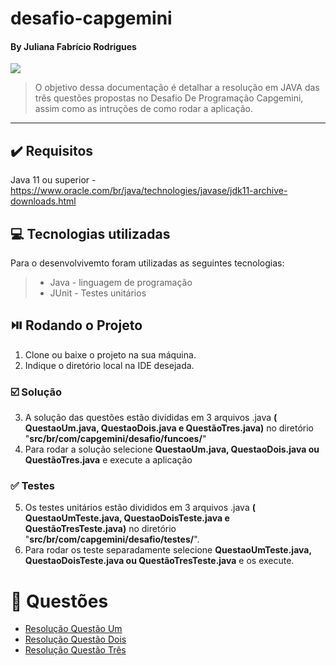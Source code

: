# desafio-capgemini
#### By Juliana Fabrício Rodrigues
![](https://www.capgemini.com/br-pt/wp-content/themes/capgemini-komposite/assets/images/logo.svg)

> O objetivo dessa documentação é detalhar a resolução em JAVA das três questões propostas no Desafio De Programação Capgemini, assim como as intruções de como rodar a aplicação.
***

## :heavy_check_mark:  Requisitos
Java 11 ou superior - https://www.oracle.com/br/java/technologies/javase/jdk11-archive-downloads.html

## 💻  Tecnologias utilizadas

Para o desenvolvivemto foram utilizadas as seguintes tecnologias:

>- Java - linguagem de programação
>- JUnit - Testes unitários

## ⏯️   Rodando o Projeto

1. Clone ou baixe o projeto na sua máquina.
2. Indique o diretório local na IDE desejada.

### ☑️ Solução

3. A solução das questões estão divididas em 3 arquivos .java **( QuestaoUm.java, QuestaoDois.java e QuestãoTres.java)** no diretório "**src/br/com/capgemini/desafio/funcoes/**"
4. Para rodar a solução selecione **QuestaoUm.java, QuestaoDois.java ou QuestãoTres.java** e execute a aplicação

### ✅ Testes

5. Os testes unitários estão divididos em 3 arquivos .java **( QuestaoUmTeste.java, QuestaoDoisTeste.java e QuestãoTresTeste.java)** no diretório "**src/br/com/capgemini/desafio/testes/**".
6. Para rodar os teste separadamente selecione **QuestaoUmTeste.java, QuestaoDoisTeste.java ou QuestãoTresTeste.java** e os execute.

# 📘 Questões

* [Resolução Questão Um](https://github.com/JuFaro/desafio-academia-capgemini/wiki/Quest%C3%A3o-01)
* [Resolução Questão Dois](https://github.com/JuFaro/desafio-academia-capgemini/wiki/Quest%C3%A3o-02)
* [Resolução Questão Três](https://github.com/JuFaro/desafio-academia-capgemini/wiki/Quest%C3%A3o-03)








